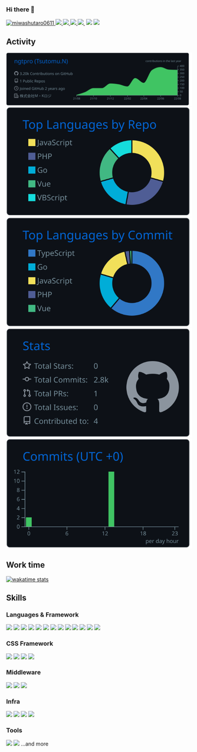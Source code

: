 ### Hi there 👋

[ ![miwashutaro0611](https://komarev.com/ghpvc/?username=ngtpro)
](https://github.com/ngtpro/ngtpro/)
[![](https://img.shields.io/twitter/follow/Ngtpro27?label=Twitter&logo=twitter&style=flat)
](http://twitter.com/jackmiwamiwa)
[![](https://img.shields.io/github/followers/ngtpro?label=follow&logo=github&style=flat)
](https://github.com/ngtpro)
[![](https://qiita-badge.apiapi.app/s/ngtpro/posts.svg)
](http://qiita.com/ngtpro)
[![](https://qiita-badge.apiapi.app/s/ngtpro/contributions.svg)
](http://qiita.com/ngtpro)
[![]()]()
[![](https://zenn.badge.nikaera.com/s/ngtpro/articles?style=plastic)](https://zenn.dev/ngtpro/articles)
[![](https://zenn.badge.nikaera.com/s/ngtpro/likes?style=plastic)](https://zenn.dev/ngtpro)

## Activity

![](https://raw.githubusercontent.com/ngtpro/ngtpro/main/profile-summary-card-output/github_dark/0-profile-details.svg)
![](https://raw.githubusercontent.com/ngtpro/ngtpro/main/profile-summary-card-output/github_dark/1-repos-per-language.svg)
![](https://raw.githubusercontent.com/ngtpro/ngtpro/main/profile-summary-card-output/github_dark/2-most-commit-language.svg)
![](https://raw.githubusercontent.com/ngtpro/ngtpro/main/profile-summary-card-output/github_dark/3-stats.svg)
![](https://raw.githubusercontent.com/ngtpro/ngtpro/main/profile-summary-card-output/github_dark/4-productive-time.svg)

## Work time

[![wakatime stats](https://github-readme-stats.vercel.app/api/wakatime?username=TSUTOMU&layout=compact&theme=dark)](https://github.com/anuraghazra/github-readme-stats)

## Skills

### Languages & Framework

[![](https://img.shields.io/badge/-TypeScript-000?style=flat&logo=TypeScript)](https://github.com/ngtpro)
[![](https://img.shields.io/badge/-Next.js-000?style=flat&logo=Next.js)](https://github.com/ngtpro)
[![](https://img.shields.io/badge/-Nuxt.js-000?style=flat&logo=Nuxt.js)](https://github.com/ngtpro)
[![](https://img.shields.io/badge/-React.js-000?style=flat&logo=React)](https://github.com/ngtpro)
[![](https://img.shields.io/badge/-Vue.js-000?style=flat&logo=Vue.js)](https://github.com/ngtpro)
[![](https://img.shields.io/badge/-Electron-000?style=flat&logo=Electron)](https://github.com/ngtpro)
[![](https://img.shields.io/badge/-Node.js-000?style=flat&logo=Node.js)](https://github.com/ngtpro)
[![](https://img.shields.io/badge/-Nest.js-000?style=flat&logo=Nestjs)](https://github.com/ngtpro)
[![](https://img.shields.io/badge/-Go-000?style=flat&logo=Go)](https://github.com/ngtpro)
[![](https://img.shields.io/badge/-PHP-000?style=flat&logo=PHP)](https://github.com/ngtpro)
[![](https://img.shields.io/badge/-Python-000?style=flat&logo=Python)](https://github.com/ngtpro)
[![](https://img.shields.io/badge/-Flutter-000?style=flat&logo=Flutter)](https://github.com/ngtpro)
[![](https://img.shields.io/badge/-Dart-000?style=flat&logo=Dart)](https://github.com/ngtpro)

### CSS Framework

[![](https://img.shields.io/badge/-MUI-000?style=flat&logo=MUI)](https://github.com/ngtpro)
[![](https://img.shields.io/badge/-TailwindCSS-000?style=flat&logo=TailwindCSS)](https://github.com/ngtpro)
[![](https://img.shields.io/badge/-UIKit-000?style=flat&logo=UIKit)](https://github.com/ngtpro)
[![](https://img.shields.io/badge/-Sass-000?style=flat&logo=Sass)](https://github.com/ngtpro)

### Middleware

[![](https://img.shields.io/badge/-Docker-000?style=flat&logo=docker)](https://github.com/ngtpro)
[![](https://img.shields.io/badge/-MySQL-000?style=flat&logo=mysql)](https://github.com/ngtpro)
[![](https://img.shields.io/badge/-SQLite-000?style=flat&logo=SQLite)](https://github.com/ngtpro)

### Infra

[![](https://img.shields.io/badge/-GoogleCloud-000?style=flat&logo=GoogleCloud)](https://github.com/ngtpro)
[![](https://img.shields.io/badge/-firebase-000?style=flat&logo=firebase)](https://github.com/ngtpro)
[![](https://img.shields.io/badge/-Vercel-000?style=flat&logo=Vercel)](https://github.com/ngtpro)
[![](https://img.shields.io/badge/-Heroku-000?style=flat&logo=heroku)](https://github.com/ngtpro)

### Tools

[![](https://img.shields.io/badge/-VSCode-000?style=flat&logo=VisualStudioCode)](https://github.com/ngtpro)
[![](https://img.shields.io/badge/-Figma-000?style=flat&logo=Figma)](https://github.com/ngtpro)
...and more

<!--
**ngtpro/ngtpro** is a ✨ _special_ ✨ repository because its `README.md` (this file) appears on your GitHub profile.

Here are some ideas to get you started:

- 🔭 I’m currently working on ...
- 🌱 I’m currently learning ...
- 👯 I’m looking to collaborate on ...
- 🤔 I’m looking for help with ...
- 💬 Ask me about ...
- 📫 How to reach me: ...
- 😄 Pronouns: ...
- ⚡ Fun fact: ...
-->
